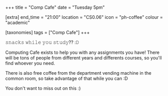 +++
title = "Comp Cafe"
date = "Tuesday 5pm"

[extra]
end_time = "21:00"
location = "CS0.06"
icon = "ph-coffee"
colour = "academic"

[taxonomies]
tags = ["Comp Cafe"]
+++

𝚜𝚗𝚊𝚌𝚔𝚜 𝚠𝚑𝚒𝚕𝚎 𝚢𝚘𝚞 𝚜𝚝𝚞𝚍𝚢?? :𝙳

Computing Cafe exists to help you with any assignments you have! There will be tons of people from different years and differents courses, so you'll find whoever you need.

There is also free coffee from the department vending machine in the common room, so take advantage of that while you can :D

You don't want to miss out on this :)
